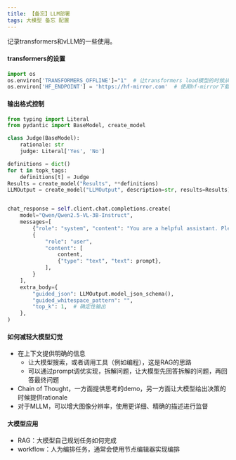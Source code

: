 ```yaml
---
title: 【备忘】LLM部署
tags: 大模型 备忘 配置
---
```


记录transformers和vLLM的一些使用。
<!--more-->

#### transformers的设置
```python
import os
os.environ['TRANSFORMERS_OFFLINE']="1"  # 让transformers load模型的时候从本地load，不要连接线上避免http timeout
os.environ['HF_ENDPOINT'] = 'https://hf-mirror.com'  # 使用hf-mirror下载模型
```


#### 输出格式控制

```python
from typing import Literal
from pydantic import BaseModel, create_model

class Judge(BaseModel):
    rationale: str
    judge: Literal['Yes', 'No']

definitions = dict()
for t in topk_tags:
    definitions[t] = Judge
Results = create_model("Results", **definitions)
LLMOutput = create_model("LLMOutput", description=str, results=Results)


chat_response = self.client.chat.completions.create(
    model="Qwen/Qwen2.5-VL-3B-Instruct",
    messages=[
        {"role": "system", "content": "You are a helpful assistant. Please answer in Chinese."},
        {
            "role": "user",
            "content": [
                content,
                {"type": "text", "text": prompt},
            ],
        }
    ],
    extra_body={
        "guided_json": LLMOutput.model_json_schema(),
        "guided_whitespace_pattern": "",
        "top_k": 1,  # 确定性输出
    },
)
```


#### 如何减轻大模型幻觉
* 在上下文提供明确的信息
    * 让大模型搜索，或者调用工具（例如编程），这是RAG的思路
    * 可以通过prompt调优实现，拆解问题，让大模型先回答拆解的问题，再回答最终问题
* Chain of Thought，一方面提供思考的demo，另一方面让大模型给出决策的时候提供rationale
* 对于MLLM，可以增大图像分辨率，使用更详细、精确的描述进行监督


#### 大模型应用
* RAG：大模型自己规划任务如何完成
* workflow：人为编排任务，通常会使用节点编辑器实现编排
